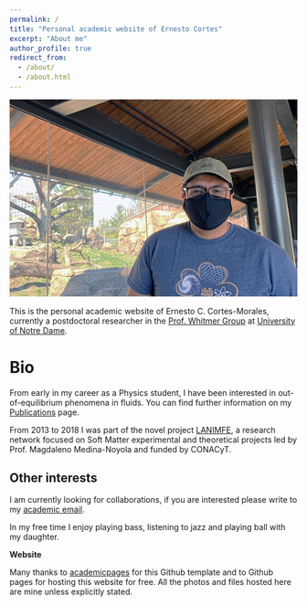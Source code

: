 ```yaml
---
permalink: /
title: "Personal academic website of Ernesto Cortes"
excerpt: "About me"
author_profile: true
redirect_from: 
  - /about/
  - /about.html
---
```


![Welcome to my webpage](/images/welcome.png)

This is the personal academic website of Ernesto C. Cortes-Morales, currently
a postdoctoral researcher in the [Prof. Whitmer Group](https://engineering.nd.edu/faculty/jonathan-whitmer/)
at [University of Notre Dame](https://www.nd.edu/research/).

Bio
======
From early in my career as a Physics student, I have been interested in
out-of-equilibrium phenomena in fluids. You can find further information on
my [Publications](https://ernie2k.github.io/publications/) page.

From 2013 to 2018 I was part of the novel project [LANIMFE](http://lanimfe.ifisica.uaslp.mx/),
a research network focused on Soft Matter experimental and theoretical projects led by
Prof. Magdaleno Medina-Noyola and funded by CONACyT.
 

Other interests
------
I am currently looking for collaborations, if you are interested please write to my
 [academic email](ecortesm@nd.edu).

 In my free time I enjoy playing bass, listening to jazz and playing ball with my daughter.
 

**Website**

Many thanks to [academicpages](https://academicpages.github.io/) for this Github template
and to Github pages for hosting this website for free. All the photos and files hosted here are 
mine unless explicitly stated.

